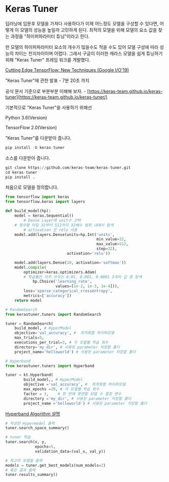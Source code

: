 # Keras Tuner

딥러닝에 입문후 모델을 가져다 사용하다가 이제 어느정도 모델을 구성할 수 있다면, 어떻게 이 모델의 성능을 높일까 고민하게 된다. 최적의 모델을 위해 모델의 요소 값을 찾는 과정을 "하이퍼파라미터 튜닝"이라고 한다. 

한 모델의 하이퍼파라미터 요소의 개수가 많을수도 적을 수도 있어 모델 구성에 따라 성능의 차이는 천지차이이며 어렵다. 그래서 구글이 이러한 캐라스 모델을 쉽게 튜닝하기 위해 "Keras Tuner" 프레임 워크를 개발했다. 

[Cutting Edge TensorFlow: New Techniques (Google I/O'19)](https://youtu.be/Un0JDL3i5Hg)

"Keras Tuner"에 관한 발표 - 7분 20초 까지

공식 문서 기준으로 부분부분 이해해 보자. - [https://keras-team.github.io/keras-tuner](https://keras-team.github.io/keras-tuner/)

기본적으로 "Keras Tuner"을 사용하기 위해선 

Python 3.6(Version)

TensorFlow 2.0(Version)

"Keras Tuner"를 다운받아 줍니다.

```python
pip install -U keras-tuner
```

소스를 다운받아 줍니다.

```python
git clone https://github.com/keras-team/keras-tuner.git
cd keras-tuner
pip install .
```

처음으로  모델을 정의합니다.

```python
from tensorflow import keras
from tensorflow.keras import layers

def build_model(hp):
    model = keras.Sequential()
		# Dense Layer에 unit수 선택
    # 정수형 타입 32부터 512까지 32배수 범위 내에서 탐색
		# activation 은 relu 사용
    model.add(layers.Dense(units=hp.Int('units',
                                        min_value=32,
                                        max_value=512,
                                        step=32),
                           activation='relu'))

    model.add(layers.Dense(10, activation='softmax'))
    model.compile(
        optimizer=keras.optimizers.Adam(
		# 학습률은 자주 쓰이는 0.01, 0.001, 0.0001 3개의 값 중 탐색
            hp.Choice('learning_rate',
                      values=[1e-2, 1e-3, 1e-4])),
        loss='sparse_categorical_crossentropy',
        metrics=['accuracy'])
    return model
```

```python
# RandomSearch
from kerastuner.tuners import RandomSearch

tuner = RandomSearch(
    build_model, # HyperModel
    objective='val_accuracy', #  최적화할 하이퍼모델
    max_trials=5, 
    executions_per_trial=3, # 각 모델별 학습 회수
    directory='my_dir', # 사용된 parameter 저장할 폴더
    project_name='helloworld') # 사용된 parameter 저장할 폴더
```

```python
# Hyperband
from kerastuner.tuners import Hyperband

tuner = kt.Hyperband(
		build_model,, # HyperModel
		objective ='val_accuracy', #  최적화할 하이퍼모델
		max_epochs =20, # 각 모델별 학습 회수
		factor = 3,    # 한 번에 훈련할 모델 수 결정 변수
		directory ='my_dir', # 사용된 parameter 저장할 폴더
		project_name ='helloworld') # 사용된 parameter 저장할 폴더
```
 [Hyperband Algorithm 설명](./Hyperband.md) 

```python
# 작성한 Hypermodel 출력
tuner.search_space_summary()
```

```python
# tuner 학습
tuner.search(x, y,
             epochs=5,
             validation_data=(val_x, val_y))
```

```python
# 최고의 모델을 출력
models = tuner.get_best_models(num_models=2)
# 혹은 결과 출력
tuner.results_summary()
```
